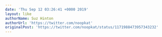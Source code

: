 ```yaml
---
date: 'Thu Sep 12 03:26:41 +0000 2019'
layout: like
authorName: Suz Hinton
authorUrl: 'https://twitter.com/noopkat'
originalPost: 'https://twitter.com/noopkat/status/1171988473957343232'
---
```

